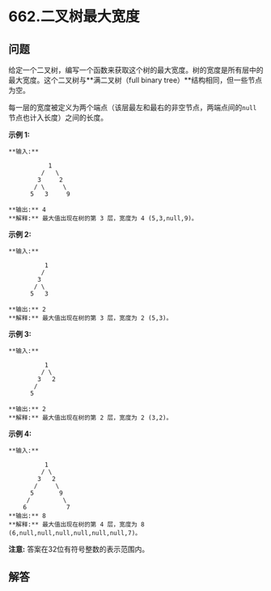 # 662.二叉树最大宽度

## 问题

给定一个二叉树，编写一个函数来获取这个树的最大宽度。树的宽度是所有层中的最大宽度。这个二叉树与**满二叉树（full binary tree）**结构相同，但一些节点为空。

每一层的宽度被定义为两个端点（该层最左和最右的非空节点，两端点间的`null`节点也计入长度）之间的长度。

**示例 1:**

```
**输入:**

           1
         /   \
        3     2
       / \     \  
      5   3     9

**输出:** 4
**解释:** 最大值出现在树的第 3 层，宽度为 4 (5,3,null,9)。

```

**示例 2:**

```
**输入:**

          1
         /  
        3    
       / \       
      5   3     

**输出:** 2
**解释:** 最大值出现在树的第 3 层，宽度为 2 (5,3)。

```

**示例 3:**

```
**输入:**

          1
         / \
        3   2
       /        
      5      

**输出:** 2
**解释:** 最大值出现在树的第 2 层，宽度为 2 (3,2)。

```

**示例 4:**

```
**输入:**

          1
         / \
        3   2
       /     \  
      5       9
     /         \
    6           7
**输出:** 8
**解释:** 最大值出现在树的第 4 层，宽度为 8 (6,null,null,null,null,null,null,7)。

```

**注意:** 答案在32位有符号整数的表示范围内。



## 解答

